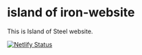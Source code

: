 # island of iron-website
This is Island of Steel website.

[![Netlify Status](https://api.netlify.com/api/v1/badges/7b606cf2-1684-442d-95de-76061416217e/deploy-status)](https://app.netlify.com/sites/ancap/deploys)

